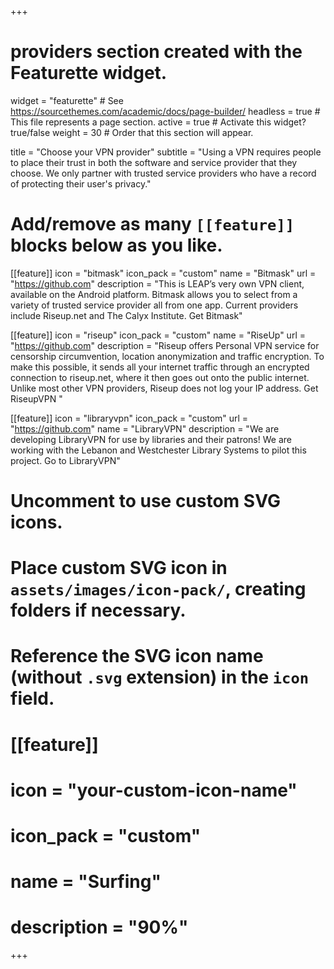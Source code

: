 +++
# providers section created with the Featurette widget.

widget = "featurette"  # See https://sourcethemes.com/academic/docs/page-builder/
headless = true  # This file represents a page section.
active = true  # Activate this widget? true/false
weight = 30  # Order that this section will appear.

title = "Choose your VPN provider"
subtitle = "Using a VPN requires people to place their trust in both the software and service provider that they choose. We only partner with trusted service providers who have a record of protecting their user's privacy." 

# Add/remove as many `[[feature]]` blocks below as you like.

[[feature]]
  icon = "bitmask"
  icon_pack = "custom"
  name = "Bitmask"
  url = "https://github.com"
  description = "This is LEAP’s very own VPN client, available on the Android platform. Bitmask allows you to select from a variety of trusted service provider all from one app. Current providers include Riseup.net and The Calyx Institute. Get Bitmask"
  
[[feature]]
  icon = "riseup"
  icon_pack = "custom"
  name = "RiseUp"
  url = "https://github.com"
  description = "Riseup offers Personal VPN service for censorship circumvention, location anonymization and traffic encryption. To make this possible, it sends all your internet traffic through an encrypted connection to riseup.net, where it then goes out onto the public internet. Unlike most other VPN providers, Riseup does not log your IP address.  Get RiseupVPN "
  
[[feature]]
  icon = "libraryvpn"
  icon_pack = "custom"
  url = "https://github.com"
  name = "LibraryVPN"
  description = "We are developing LibraryVPN for use by libraries and their patrons! We are working with the Lebanon and Westchester Library Systems to pilot this project. Go to LibraryVPN"

# Uncomment to use custom SVG icons.
# Place custom SVG icon in `assets/images/icon-pack/`, creating folders if necessary.
# Reference the SVG icon name (without `.svg` extension) in the `icon` field.
# [[feature]]
#  icon = "your-custom-icon-name"
#  icon_pack = "custom"
#  name = "Surfing"
#  description = "90%"

+++
